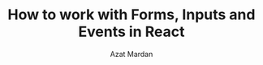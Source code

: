 ---
sections:
  - reactjs
link: 'https://medium.com/capital-one-developers/how-to-work-with-forms-inputs-and-events-in-react-c337171b923b'
title: 'How to work with Forms, Inputs and Events in React'
author: 'Azat Mardan'
publishedAt: 2017-11-09T00:00:00.000Z
type:
  - article
topics:
  - forms
suggestedBy:
  - andreamangano
createdAt: 2018-03-20T22:43:02.857Z
reference: aHR0cHM6Ly9tZWRpdW0uY29tL2NhcGl0YWwtb25lLWRldmVsb3BlcnMvaG93LXRvLXdvcmstd2l0aC1mb3Jtcy1pbnB1dHMtYW5kLWV2ZW50cy1pbi1yZWFjdC1jMzM3MTcxYjkyM2I
slug: how-to-work-with-forms-inputs-and-events-in-react-by-azat-mardan
---